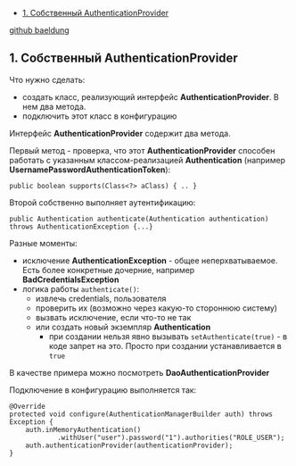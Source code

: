 <!-- MarkdownTOC autolink="true" uri_encoding="false" -->

- [1. Собственный AuthenticationProvider](#1-Собственный-authenticationprovider)

<!-- /MarkdownTOC -->


[github baeldung](https://github.com/eugenp/learn-spring-security/tree/lssc-module8-upgraded)

## 1. Собственный AuthenticationProvider

Что нужно сделать:

* создать класс, реализующий интерфейс **AuthenticationProvider**. В нем два метода.
* подключить этот класс в конфигурацию

Интерфейс **AuthenticationProvider** содержит два метода.

Первый метод - проверка, что этот **AuthenticationProvider** способен работать с указанным классом-реализацией **Authentication** (например **UsernamePasswordAuthenticationToken**): 

    public boolean supports(Class<?> aClass) { .. }

Второй собственно выполняет аутентификацию:

    public Authentication authenticate(Authentication authentication) throws AuthenticationException {...}

Разные моменты:

* исключение **AuthenticationException** - общее неперхватываемое. Есть более конкретные дочерние, например **BadCredentialsException**
* логика работы `authenticate()`:
    - извлечь credentials, пользователя
    - проверить их (возможно через какую-то стороннюю систему)
    - вызвать исключение, если что-то не так
    - или создать новый экземпляр **Authentication**
        + при создании нельзя явно вызывать `setAuthenticate(true)` - в коде запрет на это. Просто при создании устанавливается в `true`

В качестве примера можно посмотреть **DaoAuthenticationProvider**

Подключение в конфигурацию выполняется так:

    @Override
    protected void configure(AuthenticationManagerBuilder auth) throws Exception {
        auth.inMemoryAuthentication()
                .withUser("user").password("1").authorities("ROLE_USER");
        auth.authenticationProvider(authenticationProvider);
    }
